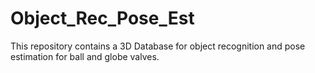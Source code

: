 # Object_Rec_Pose_Est
This repository contains a 3D Database for object recognition and pose estimation for ball and globe valves.
